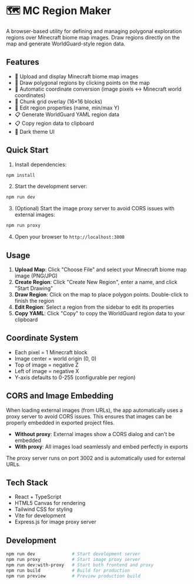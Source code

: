 # 🗺️ MC Region Maker

A browser-based utility for defining and managing polygonal exploration regions over Minecraft biome map images. Draw regions directly on the map and generate WorldGuard-style region data.

## Features

- 📌 Upload and display Minecraft biome map images
- 🎯 Draw polygonal regions by clicking points on the map
- 🧭 Automatic coordinate conversion (image pixels ↔ Minecraft world coordinates)
- 📐 Chunk grid overlay (16×16 blocks)
- 🔧 Edit region properties (name, min/max Y)
- 📋 Generate WorldGuard YAML region data
- 📋 Copy region data to clipboard
- 🎨 Dark theme UI

## Quick Start

1. Install dependencies:
```bash
npm install
```

2. Start the development server:
```bash
npm run dev
```

3. (Optional) Start the image proxy server to avoid CORS issues with external images:
```bash
npm run proxy
```

4. Open your browser to `http://localhost:3000`

## Usage

1. **Upload Map**: Click "Choose File" and select your Minecraft biome map image (PNG/JPG)
2. **Create Region**: Click "Create New Region", enter a name, and click "Start Drawing"
3. **Draw Region**: Click on the map to place polygon points. Double-click to finish the region
4. **Edit Region**: Select a region from the sidebar to edit its properties
5. **Copy YAML**: Click "Copy" to copy the WorldGuard region data to your clipboard

## Coordinate System

- Each pixel = 1 Minecraft block
- Image center = world origin (0, 0)
- Top of image = negative Z
- Left of image = negative X
- Y-axis defaults to 0-255 (configurable per region)

## CORS and Image Embedding

When loading external images (from URLs), the app automatically uses a proxy server to avoid CORS issues. This ensures that images can be properly embedded in exported project files.

- **Without proxy**: External images show a CORS dialog and can't be embedded
- **With proxy**: All images load seamlessly and embed perfectly in exports

The proxy server runs on port 3002 and is automatically used for external URLs.

## Tech Stack

- React + TypeScript
- HTML5 Canvas for rendering
- Tailwind CSS for styling
- Vite for development
- Express.js for image proxy server

## Development

```bash
npm run dev              # Start development server
npm run proxy            # Start image proxy server
npm run dev:with-proxy   # Start both frontend and proxy
npm run build            # Build for production
npm run preview          # Preview production build
```
